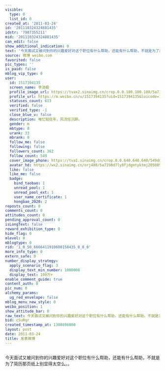 ```yaml
---
visible:
  type: 0
  list_id: 0
created_at: '2011-03-24'
id: '201110324324881435'
idstr: '7987355211'
mid: '201110324324881435'
can_edit: false
show_additional_indication: 0
text: '今天面试又被问到你的兴趣爱好对这个职位有什么帮助，还能有什么帮助，不就是为了简历那页纸上别显得太空么。。 '
source: 微博 weibo.com
favorited: false
pic_types: ''
is_paid: false
mblog_vip_type: 0
user:
  id: 1517394135
  screen_name: 李消极
  profile_image_url: https://tvax2.sinaimg.cn/crop.0.0.180.180.180/5a7198d7ly8fjdgmtyktmj20500500so.jpg?KID=imgbed,tva&Expires=1606400175&ssig=4xLk0FB994
  profile_url: https://m.weibo.cn/u/1517394135?uid=1517394135&luicode=10000011&lfid=2304131517394135_-_WEIBO_SECOND_PROFILE_WEIBO
  statuses_count: 613
  verified: false
  verified_type: -1
  close_blue_v: false
  description: 唯忆轻狂年，风流任沉醉。
  gender: m
  mbtype: 0
  urank: 33
  mbrank: 0
  follow_me: false
  following: false
  followers_count: 362
  follow_count: 549
  cover_image_phone: https://tva1.sinaimg.cn/crop.0.0.640.640.640/549d0121tw1egm1kjly3jj20hs0hsq4f.jpg
  avatar_hd: https://wx2.sinaimg.cn/orj480/5a7198d7ly8fjdgmtyktmj20500500so.jpg
  like: false
  like_me: false
  badge:
    bind_taobao: 1
    unread_pool: 1
    unread_pool_ext: 1
    user_name_certificate: 1
    hongbao_2020: 2
reposts_count: 0
comments_count: 0
attitudes_count: 0
pending_approval_count: 0
isLongText: false
reward_exhibition_type: 0
hide_flag: 0
mlevel: 0
mblogtype: 0
rid: '1_0_50_6666411910600158435_0_0_0'
more_info_type: 0
extern_safe: 0
number_display_strategy:
  apply_scenario_flag: 3
  display_text_min_number: 1000000
  display_text: 100万+
enable_comment_guide: true
content_auth: 0
pic_num: 0
alchemy_params:
  ug_red_envelope: false
mblog_menu_new_style: 0
weibo_position: 1
show_attitude_bar: 0
raw_text: 今天面试又被问到你的兴趣爱好对这个职位有什么帮助，还能有什么帮助，不就是为了简历那页纸上别显得太空么。。 ​​​
bid: cSuRqr
created_timestamp_at: 1300896000
layout: post
date: 2011-03-24
title: 发表微博
---
```


![]()

今天面试又被问到你的兴趣爱好对这个职位有什么帮助，还能有什么帮助，不就是为了简历那页纸上别显得太空么。。 

